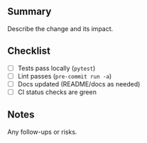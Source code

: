 ## Summary

Describe the change and its impact.

## Checklist

- [ ] Tests pass locally (`pytest`)
- [ ] Lint passes (`pre-commit run -a`)
- [ ] Docs updated (README/docs as needed)
- [ ] CI status checks are green

## Notes

Any follow-ups or risks.
